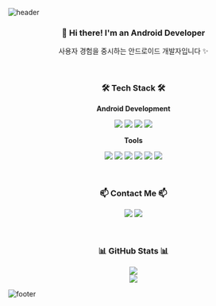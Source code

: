 ![header](https://capsule-render.vercel.app/api?type=waving&color=000000&height=300&section=header&text=Yehee%20Choi&fontSize=90&animation=fadeIn&fontAlignY=38&desc=%20%20Profile&descAlignY=51&descAlign=62&fontColor=ffffff&descColor=ffffff)

<h3 align="center">👋 Hi there! I'm an Android Developer</h3>

<p align="center">
  사용자 경험을 중시하는 안드로이드 개발자입니다 ✨<br>
</p>

<br>

<h3 align="center">🛠 Tech Stack 🛠</h3>

<p align="center"><strong>Android Development</strong></p>
<p align="center">
  <img src="https://img.shields.io/badge/Kotlin-7F52FF?style=flat&logo=Kotlin&logoColor=white"/>
  <img src="https://img.shields.io/badge/Jetpack_Compose-4285F4?style=flat&logo=Jetpack-Compose&logoColor=white"/>
  <img src="https://img.shields.io/badge/Android_Studio-3DDC84?style=flat&logo=Android-Studio&logoColor=white"/>
  <img src="https://img.shields.io/badge/Android-3DDC84?style=flat&logo=Android&logoColor=white"/>
</p>

<p align="center"><strong>Tools</strong></p>
<p align="center">
  <img src="https://img.shields.io/badge/Git-F05032?style=flat&logo=Git&logoColor=white"/>
  <img src="https://img.shields.io/badge/GitHub-181717?style=flat&logo=GitHub&logoColor=white"/>
  <img src="https://img.shields.io/badge/Figma-F24E1E?style=flat&logo=Figma&logoColor=white"/>
  <img src="https://img.shields.io/badge/Gradle-02303A?style=flat&logo=Gradle&logoColor=white"/>
  <img src="https://img.shields.io/badge/Retrofit-4285F4?style=flat&logo=Retrofit&logoColor=white"/>
  <img src="https://img.shields.io/badge/OkHttp-00D084?style=flat&logo=OkHttp&logoColor=white"/>
</p>

<br>

<h3 align="center">📫 Contact Me 📫</h3>
<p align="center">
  <a href="mailto:jamong909@gmail.com"><img src="https://img.shields.io/badge/Gmail-EA4335?style=flat&logo=Gmail&logoColor=white"/></a>
  <!-- <a href="https://velog.io/@yourname"><img src="https://img.shields.io/badge/Velog-20C997?style=flat&logo=Velog&logoColor=white"/></a> -->
  <a href="https://www.instagram.com/yehee915"><img src="https://img.shields.io/badge/Instagram-E4405F?style=flat&logo=Instagram&logoColor=white"/></a>
  <!-- <a href="https://www.notion.so/yourpage"><img src="https://img.shields.io/badge/Notion-000000?style=flat&logo=Notion&logoColor=white"/></a> -->
</p>

<br>

<h3 align="center">📊 GitHub Stats 📊</h3>
<div align="center">
  <img src="https://github-readme-stats.vercel.app/api?username=yehee-choi&show_icons=true&theme=transparent" />
</div>

<div align="center">
  <img src="https://github-readme-stats.vercel.app/api/top-langs/?username=yehee-choi&layout=compact&theme=transparent" />
</div>

![footer](https://capsule-render.vercel.app/api?type=waving&color=000000&height=200&section=footer)
